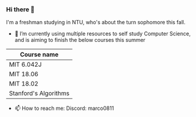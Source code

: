 ### Hi there 👋
I'm a freshman studying in NTU, who's about the turn sophomore this fall.
- 🌱 I’m currently using multiple resources to self study Computer Science, and is aiming to finish the below courses this summer

| Course name |
| ------------- |
| MIT 6.042J |
| MIT 18.06 |
| MIT 18.02 |
| Stanford's Algorithms |

- 📫 How to reach me: Discord: marco0811

<!--
**Marcoshipp/Marcoshipp** is a ✨ _special_ ✨ repository because its `README.md` (this file) appears on your GitHub profile.

Here are some ideas to get you started:

- 🔭 I’m currently working on ...

- 👯 I’m looking to collaborate on ...
- 🤔 I’m looking for help with ...
- 💬 Ask me about ...
- 📫 How to reach me: ...
- 😄 Pronouns: ...
- ⚡ Fun fact: ...
-->
